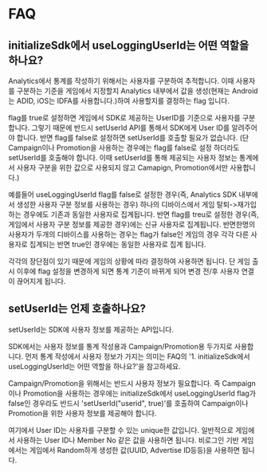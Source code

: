 
# FAQ

## initializeSdk에서 useLoggingUserId는 어떤 역할을 하나요?

Analytics에서 통계를 작성하기 위해서는 사용자를 구분하여 추적합니다. 이때 사용자를 구분하는 기준을 게임에서 지정할지 Analytics 내부에서 값을 생성(현재는 Android는 ADID, iOS는 IDFA를 사용합니다.)하여 사용할지를 결정하는 flag 입니다.

flag를 true로 설정하면 게임에서 SDK로 제공하는 UserID를 기준으로 사용자를 구분합니다. 그렇기 때문에 반드시 setUserId API를 통해서 SDK에게 User ID를 알려주어야 합니다. 반면 flag를 false로 설정하면 setUserId를 호출할 필요가 없습니다. (단 Campaign이나 Promotion을 사용하는 경우에는 flag를 false로 설정 하더라도 setUserId를 호출해야 합니다. 이때 setUserId를 통해 제공되는 사용자 정보는 통계에서 사용자 구분을 위한 값으로 사용되지 않고 Camapign, Promotion에서만 사용합니다.)

예를들어 useLoggingUserId flag를 false로 설정한 경우(즉, Analytics SDK 내부에서 생성한 사용자 구분 정보를 사용하는 경우) 하나의 디바이스에서 게임 탈퇴->재가입 하는 경우에도 기존과 동일한 사용자로 집계됩니다. 반면 flag를 treu로 설정한 경우(즉, 게임에서 사용자 구분 정보를 제공한 경우)에는 신규 사용자로 집계됩니다.
반면한명의 사용자가 두개의 디바이스를 사용하는 경우는 flag가 false인 게임의 경우 각각 다른 사용자로 집계되는 반면 true인 경우에는 동일한 사용자로 집계 됩니다.

각각의 장단점이 있기 때문에 게임의 상황에 따라 결정하여 사용하면 됩니다. 단 게임 출시 이후에 flag 설정을 변경하게 되면 통계 기준이 바뀌게 되어 변경 전/후 사용자 연결이 끊어지게 됩니다. 


## setUserId는 언제 호출하나요?

setUserId는 SDK에 사용자 정보를 제공하는 API입니다.

SDK에서는 사용자 정보를 통계 작성용과 Campaign/Promotion용 두가지로 사용합니다.
먼저 통계 작성에서 사용자 정보가 가지는 의미는 FAQ의 '1. initializeSdk에서 useLoggingUserId는 어떤 역할을 하나요?'을 참고하세요.

Campaign/Promotion을 위해서는 반드시 사용자 정보가 필요합니다. 즉 Campaign이나 Promotion을 사용하는 경우에는 initializeSdk에서 useLoggingUserId flag가 false인 경우라도 반드시 'setUserId("userid", true)'를 호출하여 Campaign이나 Promotion을 위한 사용자 정보를 제공해야 합니다.

여기에서 User ID는 사용자를 구분할 수 있는 unique한 값입니다. 일반적으로 게임에서 사용하는 User ID나 Member No 같은 값을 사용하면 됩니다. 비로그인 기반 게임에서는 게임에서 Random하게 생성한 값(UUID, Advertise ID등등)을 사용하면 됩니다.
